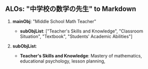 ## ALOs: "中学校の数学の先生" to Markdown

1. **mainObj**: "Middle School Math Teacher"
   - **subObjList**: ["Teacher's Skills and Knowledge", "Classroom Situation", "Textbook", "Students' Academic Abilities"]

2. **subObjList**:
   - **Teacher's Skills and Knowledge**: Mastery of mathematics, educational psychology, lesson planning,
